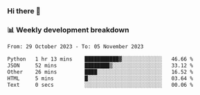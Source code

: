 ### Hi there 👋

### 📊 Weekly development breakdown
<!--START_SECTION:waka-->

```txt
From: 29 October 2023 - To: 05 November 2023

Python   1 hr 13 mins    ███████████▓░░░░░░░░░░░░░   46.66 %
JSON     52 mins         ████████▒░░░░░░░░░░░░░░░░   33.12 %
Other    26 mins         ████░░░░░░░░░░░░░░░░░░░░░   16.52 %
HTML     5 mins          █░░░░░░░░░░░░░░░░░░░░░░░░   03.64 %
Text     0 secs          ░░░░░░░░░░░░░░░░░░░░░░░░░   00.06 %
```

<!--END_SECTION:waka-->
